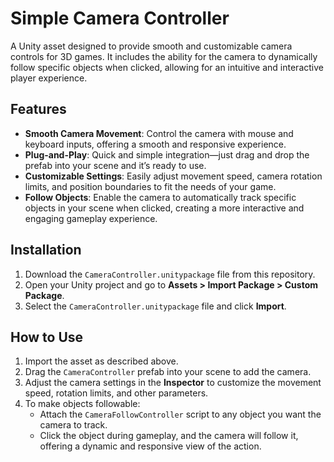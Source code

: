 # Simple Camera Controller  
A Unity asset designed to provide smooth and customizable camera controls for 3D games. It includes the ability for the camera to dynamically follow specific objects when clicked, allowing for an intuitive and interactive player experience.

## Features  
- **Smooth Camera Movement**: Control the camera with mouse and keyboard inputs, offering a smooth and responsive experience.  
- **Plug-and-Play**: Quick and simple integration—just drag and drop the prefab into your scene and it’s ready to use.  
- **Customizable Settings**: Easily adjust movement speed, camera rotation limits, and position boundaries to fit the needs of your game.  
- **Follow Objects**: Enable the camera to automatically track specific objects in your scene when clicked, creating a more interactive and engaging gameplay experience.

## Installation  
1. Download the `CameraController.unitypackage` file from this repository.  
2. Open your Unity project and go to **Assets > Import Package > Custom Package**.  
3. Select the `CameraController.unitypackage` file and click **Import**.  

## How to Use  
1. Import the asset as described above.  
2. Drag the `CameraController` prefab into your scene to add the camera.  
3. Adjust the camera settings in the **Inspector** to customize the movement speed, rotation limits, and other parameters.  
4. To make objects followable:
   - Attach the `CameraFollowController` script to any object you want the camera to track.  
   - Click the object during gameplay, and the camera will follow it, offering a dynamic and responsive view of the action.
